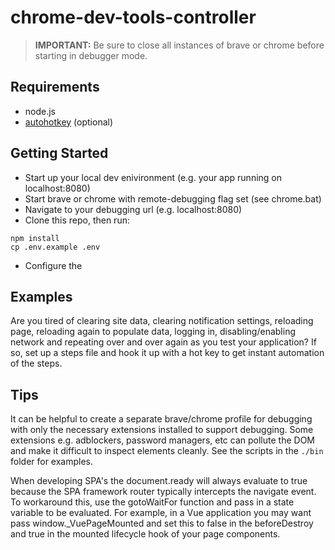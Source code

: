 # chrome-dev-tools-controller

> **IMPORTANT:** Be sure to close all instances of brave or chrome before starting in debugger mode.

## Requirements

- node.js
- <a href="https://www.autohotkey.com/" target="_blank">autohotkey</a> (optional)

## Getting Started

- Start up your local dev enivironment (e.g. your app running on localhost:8080)
- Start brave or chrome with remote-debugging flag set (see chrome.bat)
- Navigate to your debugging url (e.g. localhost:8080)
- Clone this repo, then run:

```
npm install
cp .env.example .env
```

- Configure the 

## Examples

Are you tired of clearing site data, clearing notification settings, reloading page, reloading again to populate data, logging in, disabling/enabling network and repeating over and over again as you test your application?  If so, set up a steps file and hook it up with a hot key to get instant automation of the steps.

## Tips

It can be helpful to create a separate brave/chrome profile for debugging with only the necessary extensions installed to support debugging.  Some extensions e.g. adblockers, password managers, etc can pollute the DOM and make it difficult to inspect elements cleanly.  See the scripts in the ```./bin``` folder for examples.

When developing SPA's the document.ready will always evaluate to true because the SPA framework router typically intercepts the navigate event.  To workaround this, use the gotoWaitFor function and pass in a state variable to be evaluated. For example, in a Vue application you may want pass window._VuePageMounted and set this to false in the beforeDestroy and true in the mounted lifecycle hook of your page components.
